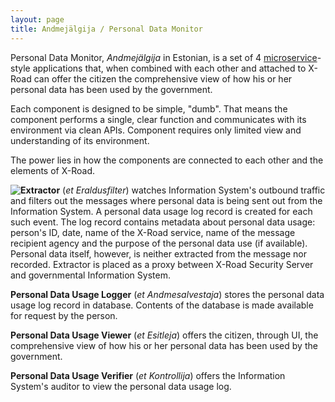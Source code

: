 ```yaml
---
layout: page
title: Andmejälgija / Personal Data Monitor
---
```


Personal Data Monitor, *Andmejälgija* in Estonian, is a set of 4 [microservice](https://en.wikipedia.org/wiki/Microservices)-style  applications that, when combined with each other and attached to X-Road can offer the citizen the comprehensive view of how his or her personal data has been used by the government.

Each component is designed to be simple, "dumb". That means the component performs a single, clear function and communicates with its environment via clean APIs. Component requires only limited view and understanding of its environment. 

The power lies in how the components are connected to each other and the elements of X-Road.

<img style='float:left; ' src='{{ site.url }}/img/AJ-arch.svg'>

**Extractor** (*et* *Eraldusfilter*) watches Information System's outbound traffic and filters out the messages where personal data is being sent out from the Information System. A personal data usage log record is created for each such event. The log record contains metadata about personal data usage: person's ID, date, name of the X-Road service, name of the message recipient agency and the purpose of the personal data use (if available). Personal data itself, however, is neither extracted from the message nor recorded. Extractor is placed as a proxy between X-Road Security Server and governmental Information System.  

**Personal Data Usage Logger** (*et* *Andmesalvestaja*) stores the personal data usage log record in database. Contents of the database is made available for request by the person.  

**Personal Data Usage Viewer** (*et* *Esitleja*) offers the citizen, through UI, the comprehensive view of how his or her personal data has been used by the government.  

**Personal Data Usage Verifier** (*et* *Kontrollija*) offers the Information System's auditor to view the personal data usage log.  






